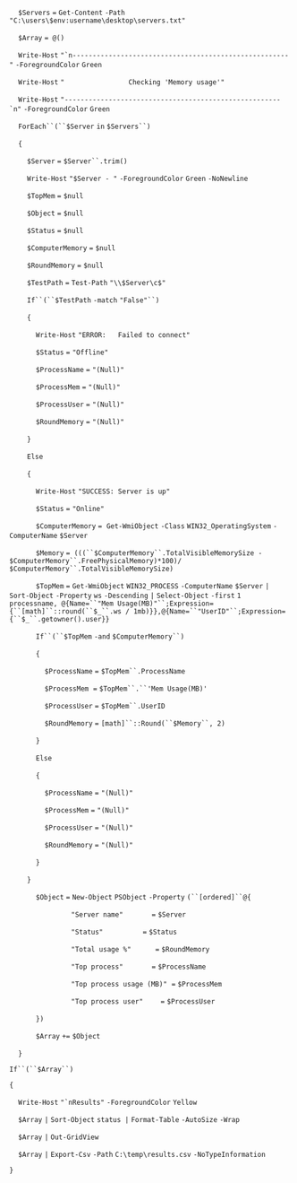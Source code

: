     `$Servers` `=` `Get-Content` `-Path` `"C:\users\$env:username\desktop\servers.txt"`

    `$Array` `= @()`

    `Write-Host` ``"`n------------------------------------------------------"`` `-ForegroundColor` `Green`

    `Write-Host` `"                Checking 'Memory usage'"`

    `Write-Host` ``"------------------------------------------------------`n"`` `-ForegroundColor` `Green`

    `ForEach``(``$Server` `in` `$Servers``)`

    `{`

        `$Server` `=` `$Server``.trim()`

        `Write-Host` `"$Server - "` `-ForegroundColor` `Green` `-NoNewline`

        `$TopMem` `=` `$null`

        `$Object` `=` `$null`

        `$Status` `=` `$null`

        `$ComputerMemory` `=` `$null`

        `$RoundMemory` `=` `$null`

        `$TestPath` `=` `Test-Path` `"\\$Server\c$"`

        `If``(``$TestPath` `-match` `"False"``)`

        `{`

            `Write-Host` `"ERROR:   Failed to connect"`

            `$Status` `=` `"Offline"`

            `$ProcessName` `=` `"(Null)"`

            `$ProcessMem` `=` `"(Null)"`

            `$ProcessUser` `=` `"(Null)"`

            `$RoundMemory` `=` `"(Null)"`

        `}`

        `Else`

        `{`

            `Write-Host` `"SUCCESS: Server is up"`

            `$Status` `=` `"Online"`

            `$ComputerMemory` `=`  `Get-WmiObject` `-Class` `WIN32_OperatingSystem` `-ComputerName` `$Server`

            `$Memory` `= (((``$ComputerMemory``.TotalVisibleMemorySize -` `$ComputerMemory``.FreePhysicalMemory)*100)/` `$ComputerMemory``.TotalVisibleMemorySize)`

            `$TopMem` `=` `Get-WmiObject` `WIN32_PROCESS` `-ComputerName` `$Server` `|` `Sort-Object` `-Property` `ws` `-Descending` `|` `Select-Object` `-first` `1 processname, @{Name=``"Mem Usage(MB)"``;Expression={``[math]``::round(``$_``.ws / 1mb)}},@{Name=``"UserID"``;Expression={``$_``.getowner().user}}`

            `If``(``$TopMem` `-and` `$ComputerMemory``)`

            `{`

                `$ProcessName` `=` `$TopMem``.ProcessName`

                `$ProcessMem`  `=` `$TopMem``.``'Mem Usage(MB)'`

                `$ProcessUser` `=` `$TopMem``.UserID`

                `$RoundMemory` `=` `[math]``::Round(``$Memory``, 2)`

            `}`

            `Else`

            `{`

                `$ProcessName` `=` `"(Null)"`

                `$ProcessMem` `=` `"(Null)"`

                `$ProcessUser` `=` `"(Null)"`

                `$RoundMemory` `=` `"(Null)"`

            `}`

        `}`

            `$Object` `=` `New-Object` `PSObject` `-Property` `(``[ordered]``@{`

                            `"Server name"`             `=` `$Server`

                            `"Status"`                  `=` `$Status`

                            `"Total usage %"`           `=` `$RoundMemory`

                            `"Top process"`             `=` `$ProcessName`

                            `"Top process usage (MB)"`  `=` `$ProcessMem`

                            `"Top process user"`        `=` `$ProcessUser`

            `})`

            `$Array` `+=` `$Object`  

    `}`

`If``(``$Array``)`

`{`

    `Write-Host` ``"`nResults"`` `-ForegroundColor` `Yellow`

    `$Array` `|` `Sort-Object` `status |` `Format-Table` `-AutoSize` `-Wrap`

    `$Array` `|` `Out-GridView`

    `$Array` `|` `Export-Csv` `-Path` `C:\temp\results.csv` `-NoTypeInformation`

`}`